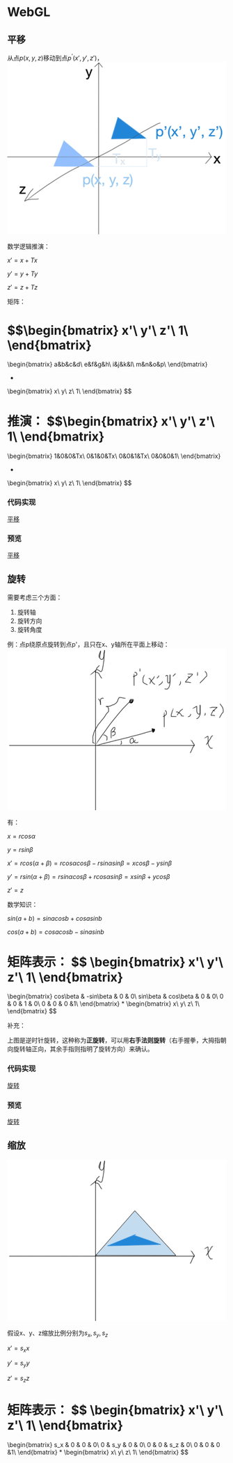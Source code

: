 # WebGL

## 平移

从点$p(x, y, z)$移动到点$p^‘(x', y', z')$，
![平移](./images/%E5%B9%B3%E7%A7%BB.png)

数学逻辑推演：

$x' = x + Tx$

$y' = y + Ty$

$z' = z + Tz$


矩阵：

$$\begin{bmatrix}
x'\\
y'\\
z'\\
1\\
\end{bmatrix}
=
\begin{bmatrix}
a&b&c&d\\
e&f&g&h\\
i&j&k&l\\
m&n&o&p\\
\end{bmatrix}

*

\begin{bmatrix}
x\\
y\\
z\\
1\\
\end{bmatrix}
$$

推演：
$$\begin{bmatrix}
x'\\
y'\\
z'\\
1\\
\end{bmatrix}
=
\begin{bmatrix}
1&0&0&Tx\\
0&1&0&Tx\\
0&0&1&Tx\\
0&0&0&1\\
\end{bmatrix}

*

\begin{bmatrix}
x\\
y\\
z\\
1\\
\end{bmatrix}
$$

### 代码实现
[平移](./3.WebGL%E6%97%8B%E8%BD%AC/snake.html)

### 预览
[平移](https://aaaaaa-11.github.io/WebGL-Basics/3.WebGL%E6%97%8B%E8%BD%AC/snake.html)

## 旋转

需要考虑三个方面：
1. 旋转轴
2. 旋转方向
3. 旋转角度

例：点p绕原点旋转到点p'，且只在x、y轴所在平面上移动：
![旋转](./images/%E6%97%8B%E8%BD%AC.png)

有：

$x = rcos\alpha$

$y = rsin\beta$

$x' = rcos(\alpha+\beta) = rcos\alpha cos\beta - rsin\alpha sin\beta = xcos\beta - ysin\beta$

$y' = rsin(\alpha+\beta) = rsin\alpha cos\beta + rcos\alpha sin\beta = xsin\beta + ycos\beta$

$z' = z$

数学知识：

$sin(a + b) = sina cosb + cosa sinb$

$cos(a + b) = cosa cosb - sina sinb$

矩阵表示：
$$
\begin{bmatrix}
x'\\
y'\\
z'\\
1\\
\end{bmatrix}
=
\begin{bmatrix}
cos\beta & -sin\beta & 0 & 0\\
sin\beta & cos\beta & 0 & 0\\
0 & 0 & 1 & 0\\
0 & 0 & 0 &1\\
\end{bmatrix}
*
\begin{bmatrix}
x\\
y\\
z\\
1\\
\end{bmatrix}
$$

补充：

上图是逆时针旋转，这种称为**正旋转**，可以用**右手法则旋转**（右手握拳，大拇指朝向旋转轴正向，其余手指则指明了旋转方向）来确认。

### 代码实现
[旋转](./3.WebGL%E6%97%8B%E8%BD%AC/rotation.html)

### 预览
[旋转](https://aaaaaa-11.github.io/WebGL-Basics/3.WebGL%E6%97%8B%E8%BD%AC/rotation.html)



## 缩放
![缩放](./images/%E7%BC%A9%E6%94%BE.png)

假设x、y、z缩放比例分别为$s_x, s_y, s_z$

$x' = s_xx$

$y' = s_yy$

$z' = s_zz$

矩阵表示：
$$
\begin{bmatrix}
x'\\
y'\\
z'\\
1\\
\end{bmatrix}
=
\begin{bmatrix}
s_x & 0 & 0 & 0\\
0 & s_y & 0 & 0\\
0 & 0 & s_z & 0\\
0 & 0 & 0 &1\\
\end{bmatrix}
*
\begin{bmatrix}
x\\
y\\
z\\
1\\
\end{bmatrix}
$$


